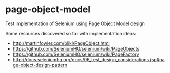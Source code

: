 # page-object-model
Test implementation of Selenium using Page Object Model design

Some resources discovered so far with implementation ideas:
* http://martinfowler.com/bliki/PageObject.html
* https://github.com/SeleniumHQ/selenium/wiki/PageObjects
* https://github.com/SeleniumHQ/selenium/wiki/PageFactory
* http://docs.seleniumhq.org/docs/06_test_design_considerations.jsp#page-object-design-pattern
